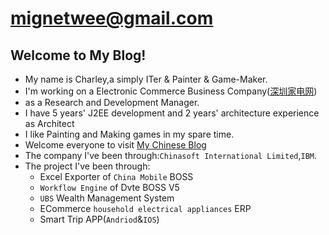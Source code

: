 # mignetwee@gmail.com 
Welcome to My Blog!
----
- My name is Charley,a simply ITer & Painter & Game-Maker.
- I'm working on a Electronic Commerce Business Company([深圳家电网](http://www.szjdw.com))
- as a Research and Development Manager.
- I have 5 years' J2EE development and 2 years' architecture experience as Architect
- I like Painting and Making games in my spare time.
- Welcome everyone to visit [My Chinese Blog](http://www.cnblogs.com/mignet)
- The company I've been through:`Chinasoft International Limited`,`IBM`.
- The project I've been through:
  * Excel Exporter of `China Mobile` BOSS
  * `Workflow Engine` of Dvte BOSS V5
  * `UBS` Wealth Management System
  * ECommerce `household electrical appliances` ERP
  * Smart Trip APP(`Andriod`&`IOS`)
